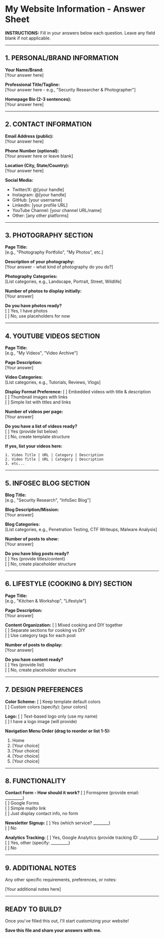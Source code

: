 # My Website Information - Answer Sheet

**INSTRUCTIONS:** Fill in your answers below each question. Leave any field blank if not applicable.

---

## 1. PERSONAL/BRAND INFORMATION

**Your Name/Brand:**  
[Your answer here]

**Professional Title/Tagline:**  
[Your answer here - e.g., "Security Researcher & Photographer"]

**Homepage Bio (2-3 sentences):**  
[Your answer here]

---

## 2. CONTACT INFORMATION

**Email Address (public):**  
[Your answer here]

**Phone Number (optional):**  
[Your answer here or leave blank]

**Location (City, State/Country):**  
[Your answer here]

**Social Media:**
- Twitter/X: @[your handle]
- Instagram: @[your handle]
- GitHub: [your username]
- LinkedIn: [your profile URL]
- YouTube Channel: [your channel URL/name]
- Other: [any other platforms]

---

## 3. PHOTOGRAPHY SECTION

**Page Title:**  
[e.g., "Photography Portfolio", "My Photos", etc.]

**Description of your photography:**  
[Your answer - what kind of photography do you do?]

**Photography Categories:**  
[List categories, e.g., Landscape, Portrait, Street, Wildlife]

**Number of photos to display initially:**  
[Your answer]

**Do you have photos ready?**  
[ ] Yes, I have photos  
[ ] No, use placeholders for now

---

## 4. YOUTUBE VIDEOS SECTION

**Page Title:**  
[e.g., "My Videos", "Video Archive"]

**Page Description:**  
[Your answer]

**Video Categories:**  
[List categories, e.g., Tutorials, Reviews, Vlogs]

**Display Format Preference:**
[ ] Embedded videos with title & description  
[ ] Thumbnail images with links  
[ ] Simple list with titles and links

**Number of videos per page:**  
[Your answer]

**Do you have a list of videos ready?**  
[ ] Yes (provide list below)  
[ ] No, create template structure

**If yes, list your videos here:**
```
1. Video Title | URL | Category | Description
2. Video Title | URL | Category | Description
3. etc...
```

---

## 5. INFOSEC BLOG SECTION

**Blog Title:**  
[e.g., "Security Research", "InfoSec Blog"]

**Blog Description/Mission:**  
[Your answer]

**Blog Categories:**  
[List categories, e.g., Penetration Testing, CTF Writeups, Malware Analysis]

**Number of posts to show:**  
[Your answer]

**Do you have blog posts ready?**  
[ ] Yes (provide titles/content)  
[ ] No, create placeholder structure

---

## 6. LIFESTYLE (COOKING & DIY) SECTION

**Page Title:**  
[e.g., "Kitchen & Workshop", "Lifestyle"]

**Page Description:**  
[Your answer]

**Content Organization:**
[ ] Mixed cooking and DIY together  
[ ] Separate sections for cooking vs DIY  
[ ] Use category tags for each post

**Number of posts to display:**  
[Your answer]

**Do you have content ready?**  
[ ] Yes (provide list)  
[ ] No, create placeholder structure

---

## 7. DESIGN PREFERENCES

**Color Scheme:**
[ ] Keep template default colors  
[ ] Custom colors (specify): [your colors]

**Logo:**
[ ] Text-based logo only (use my name)  
[ ] I have a logo image (will provide)

**Navigation Menu Order (drag to reorder or list 1-5):**
1. Home
2. [Your choice]
3. [Your choice]
4. [Your choice]
5. [Your choice]

---

## 8. FUNCTIONALITY

**Contact Form - How should it work?**
[ ] Formspree (provide email: _________)  
[ ] Google Forms  
[ ] Simple mailto link  
[ ] Just display contact info, no form

**Newsletter Signup:**
[ ] Yes (which service? ________)  
[ ] No

**Analytics Tracking:**
[ ] Yes, Google Analytics (provide tracking ID: _________)  
[ ] Yes, other (specify: _________)  
[ ] No

---

## 9. ADDITIONAL NOTES

Any other specific requirements, preferences, or notes:

[Your additional notes here]

---

## READY TO BUILD?

Once you've filled this out, I'll start customizing your website!

**Save this file and share your answers with me.**

